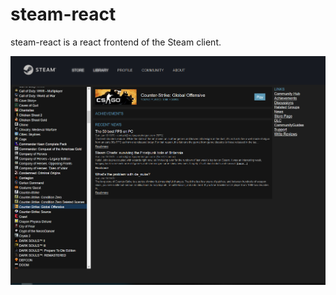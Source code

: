 # steam-react

steam-react is a react frontend of the Steam client.

![demo](https://raw.githubusercontent.com/sbuggay/steam-react/master/demo/steam-react.png)